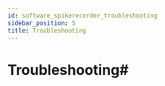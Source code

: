 ```yaml
---
id: software_spikerecorder_troubleshooting
sidebar_position: 5
title: Troubleshooting
---
```


# Troubleshooting#